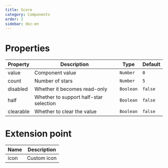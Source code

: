 ```yaml
---
title: Score
category: Components
order: 2
sidebar: doc-en
---
```


# Properties

| Property | Description | Type | Default |
| --- | --- | --- | --- |
| value | Component value | `Number` | `0` |
| count | Number of stars | `Number` | `5` |
| disabled | Whether it becomes read-only | `Boolean` | `false` |
| half | Whether to support half-star selection | `Boolean` | `false` |
| clearable | Whether to clear the value | `Boolean` | `false` |

# Extension point

| Name | Description |
| --- | --- |
| icon | Custom icon |
